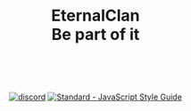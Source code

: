 <h1 align="center">
  <br>
  EternalClan
  <br>
  Be part of it
  <br>
  <br>
  <br>
</h1>

<p align="center">
  <a href="https://discord.gg/cFyC9pmanj"><img src="https://img.shields.io/discord/720746186788831323?logo=discord&logoColor=white&label=Discord&color=5865F2" alt="discord"></a>
  <a href="https://standardjs.com"><img src="https://img.shields.io/badge/code_style-standard-brightgreen.svg" alt="Standard - JavaScript Style Guide"></a>
</p>
